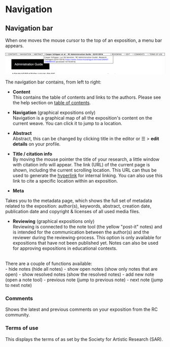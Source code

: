 <!-- TODO: Insert links to other parts of the documentation -->

# Navigation

## Navigation bar

When one moves the mouse cursor to the top of an exposition, a menu bar
appears. 

![the RC navigation bar](images/navigation-bar.png " the navigation bar")  

The navigation bar contains, from left to right:

* __Content__\
This contains the table of contents and links to the authors. Please see the help section on [table of contents](#table-of-content).

* __Navigation__ (graphical expositions only)\
Navigation is a graphical map of all the exposition's
content on the current weave. You can click it to jump to a location. 

* __Abstract__\
Abstract, this can be changed by clicking title in the editor or ☰ > __edit details__ on your profile.

* __Title / citation info__\
By moving the mouse pointer the title of
your research, a little window with citation info will appear. The link
(URL) of the current page is shown, including the current scrolling
location. This URL can thus be used to generate the [hyperlink](#hyperlinks) for
internal linking. You can also use this link to cite a specific
location within an exposition.

* __Meta__ 

Takes you to the metadata page, which shows the full set of metadata
related to the exposition: author(s), keywords, abstract, creation
date, publication date and copyright & licenses of all used media
files.

* __Reviewing__ (graphical expositions only)\
Reviewing is connected to the note tool (the yellow "post-it" notes)
and is intended for the communication between the author(s) and the
reviewer during the reviewing-process. This option is only available for expositions that have not been published yet. Notes can also be used for approving expositions in educational contexts.

<br />
There are a couple of functions available:
<br />
	- hide notes 			(hide all notes)
	- show open notes 		(show only notes that are open)
	- show resolved notes 	(show the resolved notes)
	- add new note 			(open a note tool)
	- previous note         (jump to previous note)
	- next note             (jump to next note)
	

### Comments

Shows the latest and previous comments on your exposition from the RC
community.

### Terms of use

This displays the terms of as set by the Society for Artistic Research (SAR).

